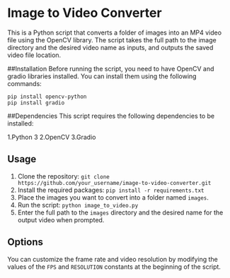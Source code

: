 # Image to Video Converter
This is a Python script that converts a folder of images into an MP4 video file using the OpenCV library. 
The script takes the full path to the image directory and the desired video name as inputs, and outputs the saved video file location.

##Installation
Before running the script, you need to have OpenCV and gradio libraries installed. You can install them using the following commands:

```
pip install opencv-python
pip install gradio
```

##Dependencies
This script requires the following dependencies to be installed:

1.Python 3
2.OpenCV
3.Gradio


## Usage

1. Clone the repository: `git clone https://github.com/your_username/image-to-video-converter.git`
2. Install the required packages: `pip install -r requirements.txt`
3. Place the images you want to convert into a folder named `images`.
4. Run the script: `python image_to_video.py`
5. Enter the full path to the `images` directory and the desired name for the output video when prompted.

## Options

You can customize the frame rate and video resolution by modifying the values of the `FPS` and `RESOLUTION` constants at the beginning of the script.


